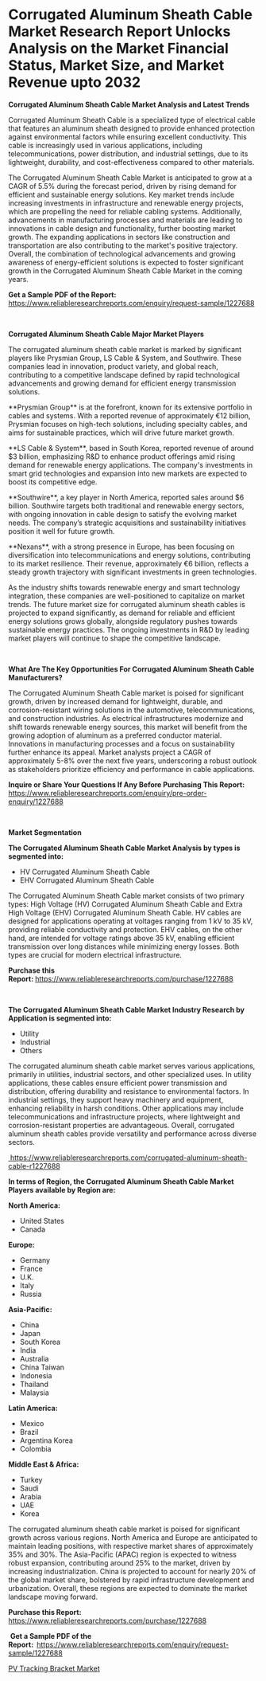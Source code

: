 <p><h1>Corrugated Aluminum Sheath Cable Market Research Report Unlocks Analysis on the Market Financial Status, Market Size, and Market Revenue upto 2032</h1></p><p><strong>Corrugated Aluminum Sheath Cable Market Analysis and Latest Trends</strong></p>
<p><p>Corrugated Aluminum Sheath Cable is a specialized type of electrical cable that features an aluminum sheath designed to provide enhanced protection against environmental factors while ensuring excellent conductivity. This cable is increasingly used in various applications, including telecommunications, power distribution, and industrial settings, due to its lightweight, durability, and cost-effectiveness compared to other materials.</p><p>The Corrugated Aluminum Sheath Cable Market is anticipated to grow at a CAGR of 5.5% during the forecast period, driven by rising demand for efficient and sustainable energy solutions. Key market trends include increasing investments in infrastructure and renewable energy projects, which are propelling the need for reliable cabling systems. Additionally, advancements in manufacturing processes and materials are leading to innovations in cable design and functionality, further boosting market growth. The expanding applications in sectors like construction and transportation are also contributing to the market's positive trajectory. Overall, the combination of technological advancements and growing awareness of energy-efficient solutions is expected to foster significant growth in the Corrugated Aluminum Sheath Cable Market in the coming years.</p></p>
<p><strong>Get a Sample PDF of the Report:&nbsp;</strong> <a href="https://www.reliableresearchreports.com/enquiry/request-sample/1227688?utm_campaign=2461&utm_medium=2&utm_source=Github&utm_content=ia&utm_term=14022025&utm_id=corrugated-aluminum-sheath-cable">https://www.reliableresearchreports.com/enquiry/request-sample/1227688</a></p>
<p>&nbsp;</p>
<p><strong>Corrugated Aluminum Sheath Cable Major Market Players</strong></p>
<p><p>The corrugated aluminum sheath cable market is marked by significant players like Prysmian Group, LS Cable & System, and Southwire. These companies lead in innovation, product variety, and global reach, contributing to a competitive landscape defined by rapid technological advancements and growing demand for efficient energy transmission solutions.</p><p>**Prysmian Group** is at the forefront, known for its extensive portfolio in cables and systems. With a reported revenue of approximately €12 billion, Prysmian focuses on high-tech solutions, including specialty cables, and aims for sustainable practices, which will drive future market growth.</p><p>**LS Cable & System**, based in South Korea, reported revenue of around $3 billion, emphasizing R&D to enhance product offerings amid rising demand for renewable energy applications. The company's investments in smart grid technologies and expansion into new markets are expected to boost its competitive edge.</p><p>**Southwire**, a key player in North America, reported sales around $6 billion. Southwire targets both traditional and renewable energy sectors, with ongoing innovation in cable design to satisfy the evolving market needs. The company’s strategic acquisitions and sustainability initiatives position it well for future growth.</p><p>**Nexans**, with a strong presence in Europe, has been focusing on diversification into telecommunications and energy solutions, contributing to its market resilience. Their revenue, approximately €6 billion, reflects a steady growth trajectory with significant investments in green technologies.</p><p>As the industry shifts towards renewable energy and smart technology integration, these companies are well-positioned to capitalize on market trends. The future market size for corrugated aluminum sheath cables is projected to expand significantly, as demand for reliable and efficient energy solutions grows globally, alongside regulatory pushes towards sustainable energy practices. The ongoing investments in R&D by leading market players will continue to shape the competitive landscape.</p></p>
<p>&nbsp;</p>
<p><strong>What Are The Key Opportunities For Corrugated Aluminum Sheath Cable Manufacturers?</strong></p>
<p><p>The Corrugated Aluminum Sheath Cable market is poised for significant growth, driven by increased demand for lightweight, durable, and corrosion-resistant wiring solutions in the automotive, telecommunications, and construction industries. As electrical infrastructures modernize and shift towards renewable energy sources, this market will benefit from the growing adoption of aluminum as a preferred conductor material. Innovations in manufacturing processes and a focus on sustainability further enhance its appeal. Market analysts project a CAGR of approximately 5-8% over the next five years, underscoring a robust outlook as stakeholders prioritize efficiency and performance in cable applications.</p></p>
<p><strong>Inquire or Share Your Questions If Any Before Purchasing This Report:</strong> <a href="https://www.reliableresearchreports.com/enquiry/pre-order-enquiry/1227688?utm_campaign=2461&utm_medium=2&utm_source=Github&utm_content=ia&utm_term=14022025&utm_id=corrugated-aluminum-sheath-cable">https://www.reliableresearchreports.com/enquiry/pre-order-enquiry/1227688</a></p>
<p>&nbsp;</p>
<p><strong>Market Segmentation</strong></p>
<p><strong>The Corrugated Aluminum Sheath Cable Market Analysis by types is segmented into:</strong></p>
<p><ul><li>HV Corrugated Aluminum Sheath Cable</li><li>EHV Corrugated Aluminum Sheath Cable</li></ul></p>
<p><p>The Corrugated Aluminum Sheath Cable market consists of two primary types: High Voltage (HV) Corrugated Aluminum Sheath Cable and Extra High Voltage (EHV) Corrugated Aluminum Sheath Cable. HV cables are designed for applications operating at voltages ranging from 1 kV to 35 kV, providing reliable conductivity and protection. EHV cables, on the other hand, are intended for voltage ratings above 35 kV, enabling efficient transmission over long distances while minimizing energy losses. Both types are crucial for modern electrical infrastructure.</p></p>
<p><strong>Purchase this Report:&nbsp;</strong><a href="https://www.reliableresearchreports.com/purchase/1227688?utm_campaign=2461&utm_medium=2&utm_source=Github&utm_content=ia&utm_term=14022025&utm_id=corrugated-aluminum-sheath-cable">https://www.reliableresearchreports.com/purchase/1227688</a></p>
<p>&nbsp;</p>
<p><strong>The Corrugated Aluminum Sheath Cable Market Industry Research by Application is segmented into:</strong></p>
<p><ul><li>Utility</li><li>Industrial</li><li>Others</li></ul></p>
<p><p>The corrugated aluminum sheath cable market serves various applications, primarily in utilities, industrial sectors, and other specialized uses. In utility applications, these cables ensure efficient power transmission and distribution, offering durability and resistance to environmental factors. In industrial settings, they support heavy machinery and equipment, enhancing reliability in harsh conditions. Other applications may include telecommunications and infrastructure projects, where lightweight and corrosion-resistant properties are advantageous. Overall, corrugated aluminum sheath cables provide versatility and performance across diverse sectors.</p></p>
<p><a href="https://www.reliableresearchreports.com/corrugated-aluminum-sheath-cable-r1227688?utm_campaign=2461&utm_medium=2&utm_source=Github&utm_content=ia&utm_term=14022025&utm_id=corrugated-aluminum-sheath-cable">&nbsp;https://www.reliableresearchreports.com/corrugated-aluminum-sheath-cable-r1227688</a></p>
<p><strong>In terms of Region, the Corrugated Aluminum Sheath Cable Market Players available by Region are:</strong></p>
<p>
    <p> <strong> North America: </strong>
        <ul>
            <li>United States</li>
            <li>Canada</li>
        </ul>
        </p> 
    <p> <strong> Europe: </strong>
        <ul>
            <li>Germany</li>
            <li>France</li>
            <li>U.K.</li>
            <li>Italy</li>
            <li>Russia</li>
        </ul>
        </p> 
    <p> <strong> Asia-Pacific: </strong>
        <ul>
            <li>China</li>
            <li>Japan</li>
            <li>South Korea</li>
            <li>India</li>
            <li>Australia</li>
            <li>China Taiwan</li>
            <li>Indonesia</li>
            <li>Thailand</li>
            <li>Malaysia</li>
        </ul>
        </p> 
    <p> <strong> Latin America: </strong>
        <ul>
            <li>Mexico</li>
            <li>Brazil</li>
            <li>Argentina Korea</li>
            <li>Colombia</li>
        </ul>
        </p> 
    <p> <strong> Middle East & Africa: </strong>
        <ul>
            <li>Turkey</li>
            <li>Saudi</li>
            <li>Arabia</li>
            <li>UAE</li>
            <li>Korea</li>
        </ul>
    </p>
    </p>
<p><p>The corrugated aluminum sheath cable market is poised for significant growth across various regions. North America and Europe are anticipated to maintain leading positions, with respective market shares of approximately 35% and 30%. The Asia-Pacific (APAC) region is expected to witness robust expansion, contributing around 25% to the market, driven by increasing industrialization. China is projected to account for nearly 20% of the global market share, bolstered by rapid infrastructure development and urbanization. Overall, these regions are expected to dominate the market landscape moving forward.</p></p>
<p><strong>Purchase this Report: </strong><a href="https://www.reliableresearchreports.com/purchase/1227688?utm_campaign=2461&utm_medium=2&utm_source=Github&utm_content=ia&utm_term=14022025&utm_id=corrugated-aluminum-sheath-cable">https://www.reliableresearchreports.com/purchase/1227688</a></p>
<p>&nbsp;<strong>Get a Sample PDF of the Report:&nbsp;&nbsp;</strong><a href="https://www.reliableresearchreports.com/enquiry/request-sample/1227688?utm_campaign=2461&utm_medium=2&utm_source=Github&utm_content=ia&utm_term=14022025&utm_id=corrugated-aluminum-sheath-cable">https://www.reliableresearchreports.com/enquiry/request-sample/1227688</a></p>
<p><strong></strong></p>
<p><p><a href="https://github.com/techerghalim/Market-Research-Report-List-1/blob/main/pv-tracking-bracket-market.md?utm_campaign=2461&utm_medium=2&utm_source=Github&utm_content=ia&utm_term=14022025&utm_id=corrugated-aluminum-sheath-cable">PV Tracking Bracket Market</a></p></p>
